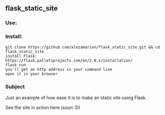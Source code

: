 ## flask_static_site

### Use:

### Install:<br/>
```
git clone https://github.com/alezamarion/flask_static_site.git && cd flask_static_site
install Flask: https://flask.palletsprojects.com/en/2.0.x/installation/
flask run
you'll get an http address in your command line
open it in your browser
```

### Subject

Just an example of how ease it is to make an static site using Flask.

See the site in action here (soon :D)
